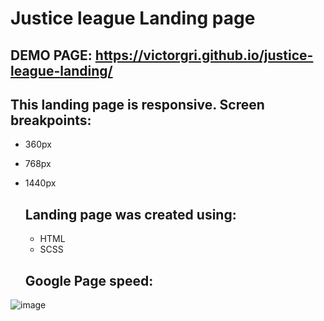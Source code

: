 # Justice league Landing page

## DEMO PAGE: https://victorgri.github.io/justice-league-landing/

## This landing page is responsive. Screen breakpoints:
- 360px
- 768px
- 1440px

  ## Landing page was created using:
  - HTML
  - SCSS
 
  ## Google Page speed:
![image](https://github.com/victorgri/justice-league-landing/assets/90698368/d5bb9357-2394-4a5c-9ee7-387ac784c355)
